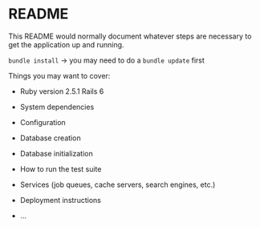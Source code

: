 # README

This README would normally document whatever steps are necessary to get the
application up and running.

`bundle install` -> you may need to do a `bundle update` first


Things you may want to cover:

* Ruby version
2.5.1
Rails 6

* System dependencies

* Configuration

* Database creation

* Database initialization

* How to run the test suite

* Services (job queues, cache servers, search engines, etc.)

* Deployment instructions

* ...
